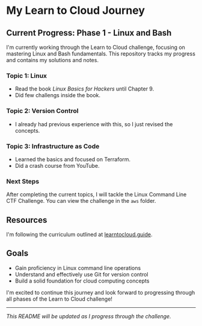 # My Learn to Cloud Journey

## Current Progress: Phase 1 - Linux and Bash

I'm currently working through the Learn to Cloud challenge, focusing on mastering Linux and Bash fundamentals. This repository tracks my progress and contains my solutions and notes.

### Topic 1: Linux
- Read the book *Linux Basics for Hackers* until Chapter 9.
- Did few challengs inside the book.

### Topic 2: Version Control
- I already had previous experience with this, so I just revised the concepts.


### Topic 3: Infrastructure as Code
- Learned the basics and focused on Terraform.
- Did a crash course from YouTube.

### Next Steps

After completing the current topics, I will tackle the Linux Command Line CTF Challenge. You can view the challenge in the `aws` folder.

## Resources

I'm following the curriculum outlined at [learntocloud.guide](https://learntocloud.guide).

## Goals

- Gain proficiency in Linux command line operations
- Understand and effectively use Git for version control
- Build a solid foundation for cloud computing concepts

I'm excited to continue this journey and look forward to progressing through all phases of the Learn to Cloud challenge!

---

*This README will be updated as I progress through the challenge.*
